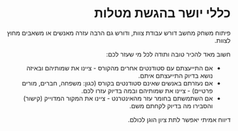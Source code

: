 <div dir='rtl' lang='he'>

כללי יושר בהגשת מטלות
=======================

פיתוח משחק מחשב דורש עבודת צוות, 
ודורש גם הרבה עזרה מאנשים או משאבים מחוץ לצוות.

חשוב מאד להכיר טובה ותודה לכל מי שעזר לכם:

- אם התייעצתם עם סטודנטים אחרים מהקורס - ציינו את שמותיהם ובאיזה נושא בדיוק התייעצתם איתם.
- אם נעזרתם באנשים שאינם סטודנטים בקורס (כגון: משפחה, חברים, מורים פרטיים) - ציינו את שמותיהם ובמה בדיוק עזרו לכם.
- אם השתמשתם בחומר עזר מהאינטרנט - ציינו את המקור המדוייק (קישור) והסבירו מה בדיוק לקחתם משם.

דיווח אמיתי יאפשר לתת ציון הוגן לכולם.

</div>